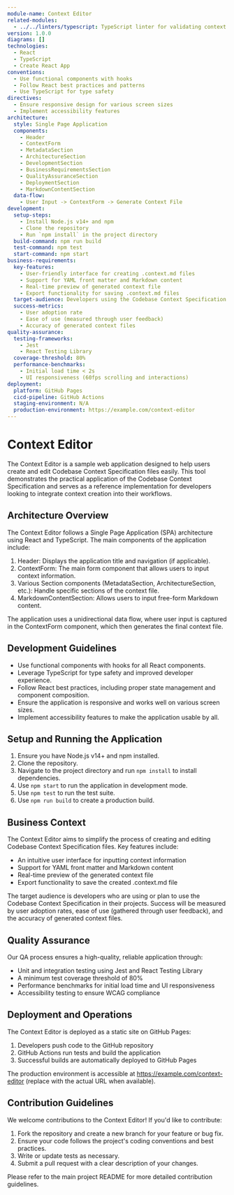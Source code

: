 ```yaml
---
module-name: Context Editor
related-modules:
  - ../../linters/typescript: TypeScript linter for validating context files
version: 1.0.0
diagrams: []
technologies:
  - React
  - TypeScript
  - Create React App
conventions:
  - Use functional components with hooks
  - Follow React best practices and patterns
  - Use TypeScript for type safety
directives:
  - Ensure responsive design for various screen sizes
  - Implement accessibility features
architecture:
  style: Single Page Application
  components:
    - Header
    - ContextForm
    - MetadataSection
    - ArchitectureSection
    - DevelopmentSection
    - BusinessRequirementsSection
    - QualityAssuranceSection
    - DeploymentSection
    - MarkdownContentSection
  data-flow:
    - User Input -> ContextForm -> Generate Context File
development:
  setup-steps:
    - Install Node.js v14+ and npm
    - Clone the repository
    - Run `npm install` in the project directory
  build-command: npm run build
  test-command: npm test
  start-command: npm start
business-requirements:
  key-features:
    - User-friendly interface for creating .context.md files
    - Support for YAML front matter and Markdown content
    - Real-time preview of generated context file
    - Export functionality for saving .context.md files
  target-audience: Developers using the Codebase Context Specification
  success-metrics:
    - User adoption rate
    - Ease of use (measured through user feedback)
    - Accuracy of generated context files
quality-assurance:
  testing-frameworks:
    - Jest
    - React Testing Library
  coverage-threshold: 80%
  performance-benchmarks:
    - Initial load time < 2s
    - UI responsiveness (60fps scrolling and interactions)
deployment:
  platform: GitHub Pages
  cicd-pipeline: GitHub Actions
  staging-environment: N/A
  production-environment: https://example.com/context-editor
---
```


# Context Editor

The Context Editor is a sample web application designed to help users create and edit Codebase Context Specification files easily. This tool demonstrates the practical application of the Codebase Context Specification and serves as a reference implementation for developers looking to integrate context creation into their workflows.

## Architecture Overview

The Context Editor follows a Single Page Application (SPA) architecture using React and TypeScript. The main components of the application include:

1. Header: Displays the application title and navigation (if applicable).
2. ContextForm: The main form component that allows users to input context information.
3. Various Section components (MetadataSection, ArchitectureSection, etc.): Handle specific sections of the context file.
4. MarkdownContentSection: Allows users to input free-form Markdown content.

The application uses a unidirectional data flow, where user input is captured in the ContextForm component, which then generates the final context file.

## Development Guidelines

- Use functional components with hooks for all React components.
- Leverage TypeScript for type safety and improved developer experience.
- Follow React best practices, including proper state management and component composition.
- Ensure the application is responsive and works well on various screen sizes.
- Implement accessibility features to make the application usable by all.

## Setup and Running the Application

1. Ensure you have Node.js v14+ and npm installed.
2. Clone the repository.
3. Navigate to the project directory and run `npm install` to install dependencies.
4. Use `npm start` to run the application in development mode.
5. Use `npm test` to run the test suite.
6. Use `npm run build` to create a production build.

## Business Context

The Context Editor aims to simplify the process of creating and editing Codebase Context Specification files. Key features include:

- An intuitive user interface for inputting context information
- Support for YAML front matter and Markdown content
- Real-time preview of the generated context file
- Export functionality to save the created .context.md file

The target audience is developers who are using or plan to use the Codebase Context Specification in their projects. Success will be measured by user adoption rates, ease of use (gathered through user feedback), and the accuracy of generated context files.

## Quality Assurance

Our QA process ensures a high-quality, reliable application through:

- Unit and integration testing using Jest and React Testing Library
- A minimum test coverage threshold of 80%
- Performance benchmarks for initial load time and UI responsiveness
- Accessibility testing to ensure WCAG compliance

## Deployment and Operations

The Context Editor is deployed as a static site on GitHub Pages:

1. Developers push code to the GitHub repository
2. GitHub Actions run tests and build the application
3. Successful builds are automatically deployed to GitHub Pages

The production environment is accessible at https://example.com/context-editor (replace with the actual URL when available).

## Contribution Guidelines

We welcome contributions to the Context Editor! If you'd like to contribute:

1. Fork the repository and create a new branch for your feature or bug fix.
2. Ensure your code follows the project's coding conventions and best practices.
3. Write or update tests as necessary.
4. Submit a pull request with a clear description of your changes.

Please refer to the main project README for more detailed contribution guidelines.